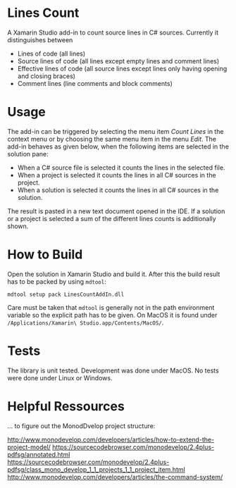 # Lines Count

A Xamarin Studio add-in to count source lines in C# sources. Currently it distinguishes between

- Lines of code (all lines)
- Source lines of code (all lines except empty lines and comment lines)
- Effective lines of code (all source lines except lines only having opening and closing braces)
- Comment lines (line comments and block comments)

# Usage
The add-in can be triggered by selecting the menu item *Count Lines* in the context menu or by choosing the same menu item in the menu *Edit*. The add-in behaves as given below, when the following items are selected in the solution pane:

- When a C# source file is selected it counts the lines in the selected file.
- When a project is selected it counts the lines in all C# sources in the project.
- When a solution is selected it counts the lines in all C# sources in the solution.

The result is pasted in a new text document opened in the IDE. If a solution or a project is selected a sum of the different lines counts is additionally shown.

# How to Build
Open the solution in Xamarin Studio and build it. After this the build result has to be packed by using `mdtool`:

    mdtool setup pack LinesCountAddIn.dll
    
Care must be taken that `mdtool` is generally not in the path environment variable so the explicit path has to be given. On MacOS it is found under `/Applications/Xamarin\ Studio.app/Contents/MacOS/`.

# Tests
The library is unit tested. Development was done under MacOS. No tests were done under Linux or Windows.

# Helpful Ressources
... to figure out the MonodDvelop project structure:

http://www.monodevelop.com/developers/articles/how-to-extend-the-project-model/
https://sourcecodebrowser.com/monodevelop/2.4plus-pdfsg/annotated.html
https://sourcecodebrowser.com/monodevelop/2.4plus-pdfsg/class_mono_develop_1_1_projects_1_1_project_item.html
http://www.monodevelop.com/developers/articles/the-command-system/